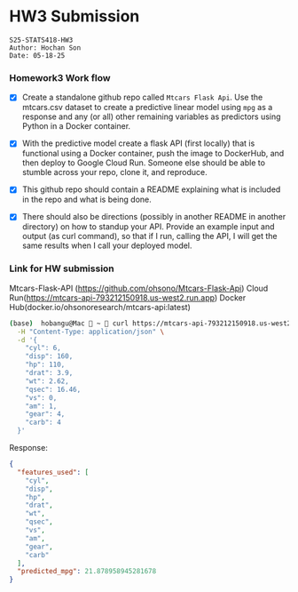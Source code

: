 # HW3 Submission
```
S25-STATS418-HW3
Author: Hochan Son
Date: 05-18-25
```

### Homework3 Work flow
* [x] Create a standalone github repo called `Mtcars Flask Api`. Use the mtcars.csv dataset to create a predictive linear model using `mpg` as a response and any (or all) other remaining variables as predictors using Python in a Docker container. 

* [x] With the predictive model create a flask API (first locally) that is functional using a Docker container, push the image to DockerHub, and then deploy to Google Cloud Run. Someone else should be able to stumble across your repo, clone it, and reproduce.

* [x] This github repo should contain a README explaining what is included in the repo and what is being done.

* [x] There should also be directions (possibly in another README in another directory) on how to standup your API. Provide an example input and output (as curl command), so that if I run, calling the API, I will get the same results when I call your deployed model. 

### Link for HW submission
Mtcars-Flask-API (https://github.com/ohsono/Mtcars-Flask-Api)
Cloud Run(https://mtcars-api-793212150918.us-west2.run.app)
Docker Hub(docker.io/ohsonoresearch/mtcars-api:latest)

```bash
(base)  hobangu@Mac  ~  curl https://mtcars-api-793212150918.us-west2.run.app/predict \
  -H "Content-Type: application/json" \
  -d '{
    "cyl": 6,
    "disp": 160,
    "hp": 110,
    "drat": 3.9,
    "wt": 2.62,
    "qsec": 16.46,
    "vs": 0,
    "am": 1,
    "gear": 4,
    "carb": 4
  }'
```
Response:
```json
{
  "features_used": [
    "cyl",
    "disp",
    "hp",
    "drat",
    "wt",
    "qsec",
    "vs",
    "am",
    "gear",
    "carb"
  ],
  "predicted_mpg": 21.878958945281678
}
```
